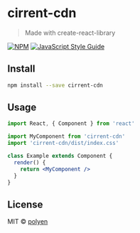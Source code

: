 # cirrent-cdn

> Made with create-react-library

[![NPM](https://img.shields.io/npm/v/cirrent-cdn.svg)](https://www.npmjs.com/package/cirrent-cdn) [![JavaScript Style Guide](https://img.shields.io/badge/code_style-standard-brightgreen.svg)](https://standardjs.com)

## Install

```bash
npm install --save cirrent-cdn
```

## Usage

```jsx
import React, { Component } from 'react'

import MyComponent from 'cirrent-cdn'
import 'cirrent-cdn/dist/index.css'

class Example extends Component {
  render() {
    return <MyComponent />
  }
}
```

## License

MIT © [polyen](https://github.com/polyen)
